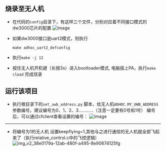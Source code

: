 ## 烧录至无人机
* 在代码的`config`目录下，有这样三个文件，分别对应着不同接口模式的dw3000芯片的配置
  ![image](https://user-images.githubusercontent.com/126245721/226831070-8ffa1156-c531-46fc-80fd-0f4cb1c4ca28.png)
  
* 如果dw3000接口是uart2模式，则执行
  ```
  make adhoc_uart2_defconfig
  ```
* 执行`make -j 12`
* 按住无人机开机键（长按3s）进入bootloader模式, 电脑插上PA，执行`make cload` 完成烧录
  

## 运行该项目
* 执行根目录下的`set_uwb_address.py` 脚本，给无人机`ADHOC.MY_UWB_ADDRESS`参数编号，建议编号为0、1、2、3............（注意一定要有0号和1号）
    编号后，可以通过cfclient查看设置的编号：
    ![image](https://user-images.githubusercontent.com/126245721/226830006-ef31ba7c-3a65-4f37-a955-1fd2e6c4d3b0.png)
*******

* 将编号为1的无人机    设置keepflying=1,其他与之进行通信的无人机就全部飞起来了（执行relative_control.c中的飞控逻辑）![img_v2_38e0179a-12ab-480f-a495-8e90674125fg](https://user-images.githubusercontent.com/126245721/226830209-21f08524-4961-4c9a-bba7-41fef374c346.jpg)
